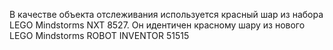 В качестве объекта отслеживания используется красный шар из набора LEGO Mindstorms NXT 8527.
Он идентичен красному шару из нового LEGO Mindstorms ROBOT INVENTOR 51515
